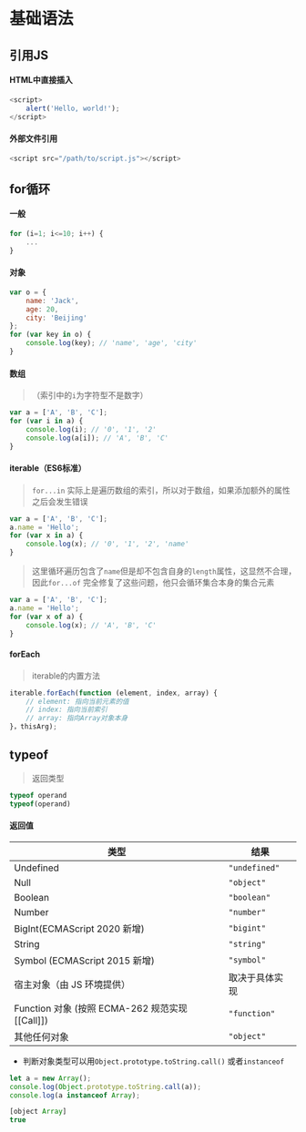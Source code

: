 # 基础语法

## 引用JS

#### HTML中直接插入

```javascript
<script>
    alert('Hello, world!');
</script>
```

#### 外部文件引用

```javascript
<script src="/path/to/script.js"></script>
```

## for循环

#### 一般

```javascript
for (i=1; i<=10; i++) {
    ...
}
```

#### 对象

```javascript
var o = {
    name: 'Jack',
    age: 20,
    city: 'Beijing'
};
for (var key in o) {
    console.log(key); // 'name', 'age', 'city'
}
```

#### 数组

> （索引中的`i`为字符型不是数字）

```javascript
var a = ['A', 'B', 'C'];
for (var i in a) {
    console.log(i); // '0', '1', '2'
    console.log(a[i]); // 'A', 'B', 'C'
}
```

#### iterable（ES6标准）

> `for...in` 实际上是遍历数组的索引，所以对于数组，如果添加额外的属性之后会发生错误

```javascript
var a = ['A', 'B', 'C'];
a.name = 'Hello';
for (var x in a) {
    console.log(x); // '0', '1', '2', 'name'
}
```

> 这里循环遍历包含了`name`但是却不包含自身的`length`属性，这显然不合理，因此`for...of` 完全修复了这些问题，他只会循环集合本身的集合元素

```javascript
var a = ['A', 'B', 'C'];
a.name = 'Hello';
for (var x of a) {
    console.log(x); // 'A', 'B', 'C'
}
```

#### forEach&#x20;

> iterable的内置方法

```javascript
iterable.forEach(function (element, index, array) {
    // element: 指向当前元素的值
    // index: 指向当前索引
    // array: 指向Array对象本身
}，thisArg);

```

## typeof

> 返回类型

```javascript
typeof operand
typeof(operand)
```

#### 返回值

| 类型                                        | 结果            |
| ----------------------------------------- | ------------- |
| Undefined                                 | `"undefined"` |
| Null                                      | `"object"`    |
| Boolean                                   | `"boolean"`   |
| Number                                    | `"number"`    |
| BigInt(ECMAScript 2020 新增)                | `"bigint"`    |
| String                                    | `"string"`    |
| Symbol (ECMAScript 2015 新增)               | `"symbol"`    |
| 宿主对象（由 JS 环境提供）                           | 取决于具体实现       |
| Function 对象 (按照 ECMA-262 规范实现 \[\[Call]]) | `"function"`  |
| 其他任何对象                                    | `"object"`    |

-   判断对象类型可以用`Object.prototype.toString.call()` 或者`instanceof `

```javascript
let a = new Array();
console.log(Object.prototype.toString.call(a));
console.log(a instanceof Array);
```

```javascript
[object Array]
true
```
